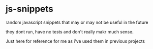 # js-snippets
random javascript snippets that may or may not be useful in the future

they dont run, have no tests and don't really makr much sense. 

Just here for reference for me as i've used them in previous projects
